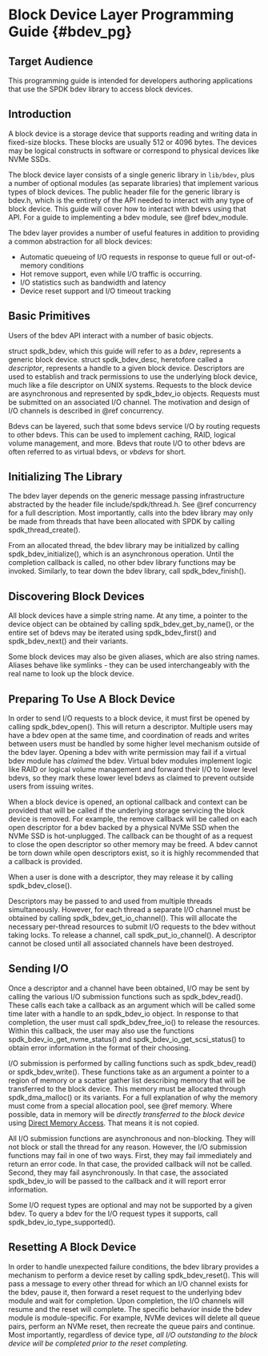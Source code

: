 # Block Device Layer Programming Guide {#bdev_pg}

## Target Audience

This programming guide is intended for developers authoring applications that
use the SPDK bdev library to access block devices.

## Introduction

A block device is a storage device that supports reading and writing data in
fixed-size blocks. These blocks are usually 512 or 4096 bytes. The
devices may be logical constructs in software or correspond to physical
devices like NVMe SSDs.

The block device layer consists of a single generic library in `lib/bdev`,
plus a number of optional modules (as separate libraries) that implement
various types of block devices. The public header file for the generic library
is bdev.h, which is the entirety of the API needed to interact with any type
of block device. This guide will cover how to interact with bdevs using that
API. For a guide to implementing a bdev module, see @ref bdev_module.

The bdev layer provides a number of useful features in addition to providing a
common abstraction for all block devices:

- Automatic queueing of I/O requests in response to queue full or out-of-memory conditions
- Hot remove support, even while I/O traffic is occurring.
- I/O statistics such as bandwidth and latency
- Device reset support and I/O timeout tracking

## Basic Primitives

Users of the bdev API interact with a number of basic objects.

struct spdk_bdev, which this guide will refer to as a *bdev*, represents a
generic block device. struct spdk_bdev_desc, heretofore called a *descriptor*,
represents a handle to a given block device. Descriptors are used to establish
and track permissions to use the underlying block device, much like a file
descriptor on UNIX systems. Requests to the block device are asynchronous and
represented by spdk_bdev_io objects. Requests must be submitted on an
associated I/O channel. The motivation and design of I/O channels is described
in @ref concurrency.

Bdevs can be layered, such that some bdevs service I/O by routing requests to
other bdevs. This can be used to implement caching, RAID, logical volume
management, and more. Bdevs that route I/O to other bdevs are often referred
to as virtual bdevs, or *vbdevs* for short.

## Initializing The Library

The bdev layer depends on the generic message passing infrastructure
abstracted by the header file include/spdk/thread.h. See @ref concurrency for a
full description. Most importantly, calls into the bdev library may only be
made from threads that have been allocated with SPDK by calling
spdk_thread_create().

From an allocated thread, the bdev library may be initialized by calling
spdk_bdev_initialize(), which is an asynchronous operation. Until the completion
callback is called, no other bdev library functions may be invoked. Similarly,
to tear down the bdev library, call spdk_bdev_finish().

## Discovering Block Devices

All block devices have a simple string name. At any time, a pointer to the
device object can be obtained by calling spdk_bdev_get_by_name(), or the entire
set of bdevs may be iterated using spdk_bdev_first() and spdk_bdev_next() and
their variants.

Some block devices may also be given aliases, which are also string names.
Aliases behave like symlinks - they can be used interchangeably with the real
name to look up the block device.

## Preparing To Use A Block Device

In order to send I/O requests to a block device, it must first be opened by
calling spdk_bdev_open(). This will return a descriptor. Multiple users may have
a bdev open at the same time, and coordination of reads and writes between
users must be handled by some higher level mechanism outside of the bdev
layer. Opening a bdev with write permission may fail if a virtual bdev module
has *claimed* the bdev. Virtual bdev modules implement logic like RAID or
logical volume management and forward their I/O to lower level bdevs, so they
mark these lower level bdevs as claimed to prevent outside users from issuing
writes.

When a block device is opened, an optional callback and context can be
provided that will be called if the underlying storage servicing the block
device is removed. For example, the remove callback will be called on each
open descriptor for a bdev backed by a physical NVMe SSD when the NVMe SSD is
hot-unplugged. The callback can be thought of as a request to close the open
descriptor so other memory may be freed. A bdev cannot be torn down while open
descriptors exist, so it is highly recommended that a callback is provided.

When a user is done with a descriptor, they may release it by calling
spdk_bdev_close().

Descriptors may be passed to and used from multiple threads simultaneously.
However, for each thread a separate I/O channel must be obtained by calling
spdk_bdev_get_io_channel(). This will allocate the necessary per-thread
resources to submit I/O requests to the bdev without taking locks. To release
a channel, call spdk_put_io_channel(). A descriptor cannot be closed until
all associated channels have been destroyed.

## Sending I/O

Once a descriptor and a channel have been obtained, I/O may be sent by calling
the various I/O submission functions such as spdk_bdev_read(). These calls each
take a callback as an argument which will be called some time later with a
handle to an spdk_bdev_io object. In response to that completion, the user
must call spdk_bdev_free_io() to release the resources. Within this callback,
the user may also use the functions spdk_bdev_io_get_nvme_status() and
spdk_bdev_io_get_scsi_status() to obtain error information in the format of
their choosing.

I/O submission is performed by calling functions such as spdk_bdev_read() or
spdk_bdev_write(). These functions take as an argument a pointer to a region of
memory or a scatter gather list describing memory that will be transferred to
the block device. This memory must be allocated through spdk_dma_malloc() or
its variants. For a full explanation of why the memory must come from a
special allocation pool, see @ref memory. Where possible, data in memory will
be *directly transferred to the block device* using
[Direct Memory Access](https://en.wikipedia.org/wiki/Direct_memory_access).
That means it is not copied.

All I/O submission functions are asynchronous and non-blocking. They will not
block or stall the thread for any reason. However, the I/O submission
functions may fail in one of two ways. First, they may fail immediately and
return an error code. In that case, the provided callback will not be called.
Second, they may fail asynchronously. In that case, the associated
spdk_bdev_io will be passed to the callback and it will report error
information.

Some I/O request types are optional and may not be supported by a given bdev.
To query a bdev for the I/O request types it supports, call
spdk_bdev_io_type_supported().

## Resetting A Block Device

In order to handle unexpected failure conditions, the bdev library provides a
mechanism to perform a device reset by calling spdk_bdev_reset(). This will pass
a message to every other thread for which an I/O channel exists for the bdev,
pause it, then forward a reset request to the underlying bdev module and wait
for completion. Upon completion, the I/O channels will resume and the reset
will complete. The specific behavior inside the bdev module is
module-specific. For example, NVMe devices will delete all queue pairs,
perform an NVMe reset, then recreate the queue pairs and continue. Most
importantly, regardless of device type, *all I/O outstanding to the block
device will be completed prior to the reset completing.*

